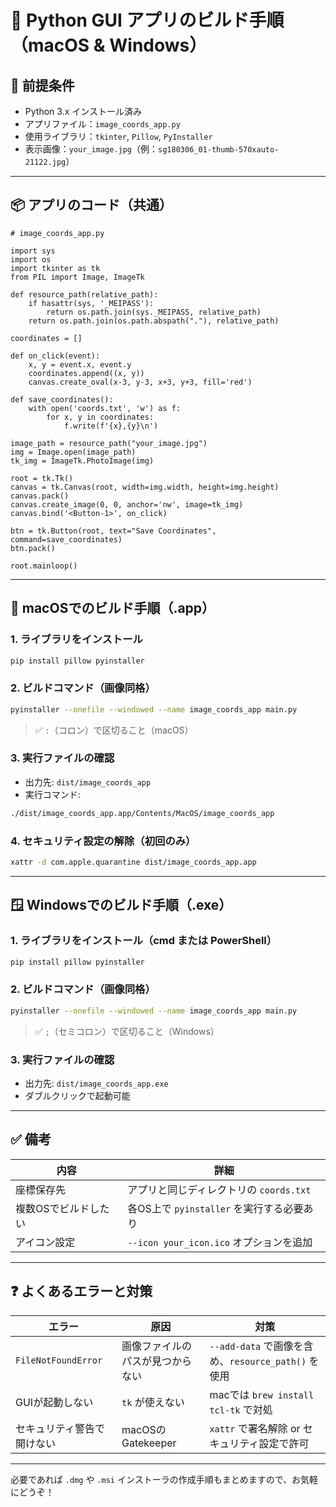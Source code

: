 # 💪 Python GUI アプリのビルド手順（macOS & Windows）

## 📁 前提条件

- Python 3.x インストール済み
- アプリファイル：`image_coords_app.py`
- 使用ライブラリ：`tkinter`, `Pillow`, `PyInstaller`
- 表示画像：`your_image.jpg`（例：`sg180306_01-thumb-570xauto-21122.jpg`）

---

## 📦 アプリのコード（共通）

```
# image_coords_app.py

import sys
import os
import tkinter as tk
from PIL import Image, ImageTk

def resource_path(relative_path):
    if hasattr(sys, '_MEIPASS'):
        return os.path.join(sys._MEIPASS, relative_path)
    return os.path.join(os.path.abspath("."), relative_path)

coordinates = []

def on_click(event):
    x, y = event.x, event.y
    coordinates.append((x, y))
    canvas.create_oval(x-3, y-3, x+3, y+3, fill='red')

def save_coordinates():
    with open('coords.txt', 'w') as f:
        for x, y in coordinates:
            f.write(f'{x},{y}\n')

image_path = resource_path("your_image.jpg")
img = Image.open(image_path)
tk_img = ImageTk.PhotoImage(img)

root = tk.Tk()
canvas = tk.Canvas(root, width=img.width, height=img.height)
canvas.pack()
canvas.create_image(0, 0, anchor='nw', image=tk_img)
canvas.bind('<Button-1>', on_click)

btn = tk.Button(root, text="Save Coordinates", command=save_coordinates)
btn.pack()

root.mainloop()
```

---

## 🍎 macOSでのビルド手順（.app）

### 1. ライブラリをインストール

```bash
pip install pillow pyinstaller
```

### 2. ビルドコマンド（画像同格）

```bash
pyinstaller --onefile --windowed --name image_coords_app main.py
```

> ✅ `:`（コロン）で区切ること（macOS）

### 3. 実行ファイルの確認

- 出力先: `dist/image_coords_app`
- 実行コマンド:

```bash
./dist/image_coords_app.app/Contents/MacOS/image_coords_app
```

### 4. セキュリティ設定の解除（初回のみ）

```bash
xattr -d com.apple.quarantine dist/image_coords_app.app
```

---

## 🪟 Windowsでのビルド手順（.exe）

### 1. ライブラリをインストール（cmd または PowerShell）

```bash
pip install pillow pyinstaller
```

### 2. ビルドコマンド（画像同格）

```bash
pyinstaller --onefile --windowed --name image_coords_app main.py
```

> ✅ `;`（セミコロン）で区切ること（Windows）

### 3. 実行ファイルの確認

- 出力先: `dist/image_coords_app.exe`
- ダブルクリックで起動可能

---

## ✅ 備考

| 内容                 | 詳細                                        |
| -------------------- | ------------------------------------------- |
| 座標保存先           | アプリと同じディレクトリの `coords.txt`   |
| 複数OSでビルドしたい | 各OS上で `pyinstaller` を実行する必要あり |
| アイコン設定         | `--icon your_icon.ico` オプションを追加   |

---

## ❓ よくあるエラーと対策

| エラー                     | 原因                             | 対策                                                    |
| -------------------------- | -------------------------------- | ------------------------------------------------------- |
| `FileNotFoundError`      | 画像ファイルのパスが見つからない | `--add-data` で画像を含め、`resource_path()` を使用 |
| GUIが起動しない            | `tk` が使えない                | macでは `brew install tcl-tk` で対処                  |
| セキュリティ警告で開けない | macOSのGatekeeper                | `xattr` で署名解除 or セキュリティ設定で許可          |

---

必要であれば `.dmg` や `.msi` インストーラの作成手順もまとめますので、お気軽にどうぞ！
